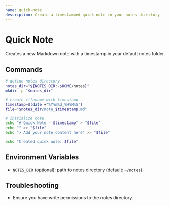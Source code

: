 ```yaml
---
name: quick-note
description: Create a timestamped quick note in your notes directory
---
```


# Quick Note

Creates a new Markdown note with a timestamp in your default notes folder.

## Commands

```bash
# define notes directory
notes_dir="${NOTES_DIR:-$HOME/notes}"
mkdir -p "$notes_dir"

# create filename with timestamp
timestamp=$(date +'%Y%m%d_%H%M%S')
file="$notes_dir/note_$timestamp.md"

# initialize note
echo "# Quick Note - $timestamp" > "$file"
echo "" >> "$file"
echo "> Add your note content here" >> "$file"

echo "Created quick note: $file"
```

## Environment Variables

- `NOTES_DIR` (optional): path to notes directory (default: `~/notes`)

## Troubleshooting

- Ensure you have write permissions to the notes directory.